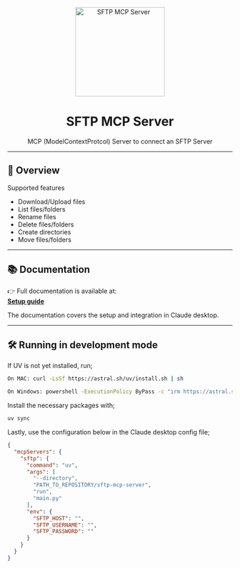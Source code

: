 <p align="center">
  <img src="https://www.filepulse.io/assets/img/filepulse-dark.png" alt="SFTP MCP Server" width="200"/>
</p>

<h1 align="center">SFTP MCP Server</h1>

<p align="center">
  MCP (ModelContextProtcol) Server to connect an SFTP Server
</p>

---

## 🚀 Overview

Supported features
- Download/Upload files
- List files/folders
- Rename files
- Delete files/folders
- Create directories
- Move files/folders

---

## 📚 Documentation

👉 Full documentation is available at:  
**[Setup guide](https://www.filepulse.io/post/sftp-mcp-guide-how-to)**

The documentation covers the setup and integration in Claude desktop.

---

## 🛠️ Running in development mode

If UV is not yet installed, run;

```bash
On MAC: curl -LsSf https://astral.sh/uv/install.sh | sh

On Windows: powershell -ExecutionPolicy ByPass -c "irm https://astral.sh/uv/install.ps1 | iex"
```

Install the necessary packages with; 

```bash
uv sync
```



Lastly, use the configuration below in the Claude desktop config file;

```json
{
  "mcpServers": {
    "sftp": {
      "command": "uv",
      "args": [
        "--directory",
        "PATH_TO_REPOSITORY/sftp-mcp-server",
        "run",
        "main.py"
      ],
      "env": {
        "SFTP_HOST": "",
        "SFTP_USERNAME": "",
        "SFTP_PASSWORD": ""
      }
    }
  }
}
```